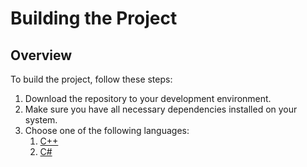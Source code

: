 # Building the Project

## Overview
To build the project, follow these steps:

1. Download the repository to your development environment.
2. Make sure you have all necessary dependencies installed on your system.
3. Choose one of the following languages:
    1. [C++](./cplusplus.md)
    2. [C#](./csharp.md)